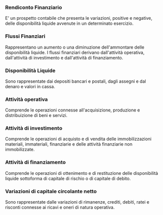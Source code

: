 ### **Rendiconto Finanziario**

E' un prospetto contabile che presenta le variazioni, positive e negative, delle disponibilità liquide avvenute in un determinato esercizio.

### **Flussi Finanziari**

Rappresentano un aumento o una diminuzione dell'ammontare delle disponibilità liquide. I flussi finanziari derivano dall'attività operativa, dall'attività di investimento e dall'attività di finanziamento.

### **Disponibilità Liquide**

Sono rappresentate dai depositi bancari e postali, dagli assegni e dal denaro e valori in cassa.

### **Attività operativa**

Comprende le operazioni connesse all'acquisizione, produzione e distribuizione di beni e servizi.

### **Attività di investimento**

Comprende le operazioni di acquisto e di vendita delle immobilizzazioni materiali, immateriali, finanziarie e delle attività finanziarie non immobilizzate.

### **Attività di finanziamento**

Comprende le operazioni di ottenimento e di restituzione delle disponibilità liquide sottoforma di capitale di rischio o di capitale di debito.

### **Variazioni di capitale circolante netto**

Sono rappresentate dalle variazioni di rimanenze, crediti, debiti, ratei e risconti connesse ai ricavi e oneri di natura operativa.
